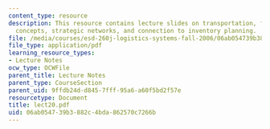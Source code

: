 ```yaml
---
content_type: resource
description: This resource contains lecture slides on transportation, fundamental
  concepts, strategic networks, and connection to inventory planning.
file: /media/courses/esd-260j-logistics-systems-fall-2006/06ab054739b3882c4bda862570c7266b_lect20.pdf
file_type: application/pdf
learning_resource_types:
- Lecture Notes
ocw_type: OCWFile
parent_title: Lecture Notes
parent_type: CourseSection
parent_uid: 9ffdb24d-d845-7fff-95a6-a60f5bd2f57e
resourcetype: Document
title: lect20.pdf
uid: 06ab0547-39b3-882c-4bda-862570c7266b
---
```

